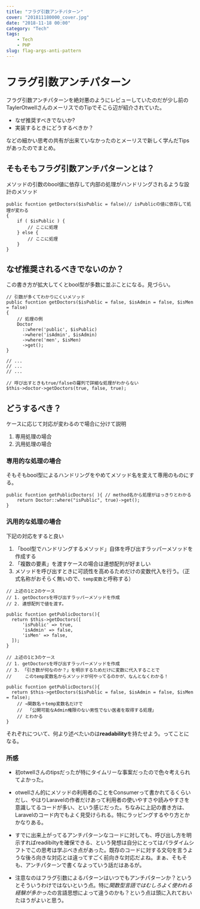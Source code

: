 ```yaml
---
title: "フラグ引数アンチパターン"
cover: "201811180000_cover.jpg"
date: "2018-11-18 00:00"
category: "Tech"
tags:
    - Tech
    - PHP
slug: flag-args-anti-pattern
---
```


# フラグ引数アンチパターン

フラグ引数アンチパターンを絶対悪のようにレビューしていたのだが少し前のTaylerOtwellさんのメーリスでのTipでそこら辺が紹介されていた。

- なぜ推奨すべきでないか?
- 実装するときにどうするべきか？

などの細かい思考の共有が出来ていなかったのとメーリスで新しく学んだTipsがあったのでまとめ。

## そもそもフラグ引数アンチパターンとは？

メソッドの引数のbool値に依存して内部の処理がハンドリングされるような設計のメソッド


```php{1}
public fucntion getDoctors($isPublic = false)// isPublicの値に依存して処理が変わる 
{
    if ( $isPublic ) {
        // ここに処理
    } else {
        // ここに処理
    }
}
```

## なぜ推奨されるべきでないのか？

この書き方が拡大してくとbool型が多数に並ぶことになる。見づらい。

```php{1-2,16-17}
// 引数が多くてわかりにくいメソッド
public fucntion getDoctors($isPublic = false, $isAdmin = false, $isMen = false) 
{
    // 処理の例
    Doctor
      ::where('public', $isPublic)
      ->where('isAdmin', $isAdmin)
      ->where('men', $isMen)
      ->get();
}

// ...
// ...
// ...

// 呼び出すときもtrue/falseの羅列で詳細な処理がわからない
$this->doctor->getDoctors(true, false, true); 
```

## どうするべき？
ケースに応じて対応が変わるので場合に分けて説明
1. 専用処理の場合
2. 汎用処理の場合

### 専用的な処理の場合
そもそもbool型によるハンドリングをやめてメソッド名を変えて専用のものにする。

```php{1}
public fucntion getPublicDoctors( ){ // method名から処理がはっきりとわかる
    return Doctor::where("isPublic", true)->get();
}
```

### 汎用的な処理の場合

下記の対応をすると良い

1. 「bool型でハンドリングするメソッド」自体を呼び出すラッパーメソッドを作成する
2. 「複数の要素」を渡すケースの場合は連想配列が好ましい
3. メソッドを呼び出すときに可読性を高めるためだけの変数代入を行う。（正式名称がおそらく無いので、`temp変数`と呼称する）

  ```php{1}
  // 上述の1と2のケース
  // 1. getDoctorsを呼び出すラッパーメソッドを作成
  // 2. 連想配列で値を渡す。

  public fucntion getPublicDoctors(){
    return $this->getDoctors([
        'isPublic' => true,
        'isAdmin' => false,
        'isMen' => false,
    ]); 
  }
  ```

  ```php{1,7}
  // 上述の1と3のケース
  // 1. getDoctorsを呼び出すラッパーメソッドを作成
  // 3. 「引き数が何なのか？」を明示するためだけに変数に代入することで
  //     このtemp変数名からメソッドが何やってるのかが、なんとなくわかる！

  public fucntion getPublicDoctors(){
    return $this->getDoctors($isPublic = false, $isAdmin = false, $isMen = false);
      // →関数名＋temp変数名だけで
      //  「公開可能なAdmin権限のない男性でない医者を取得する処理」
      // とわかる
  }
  ```

それぞれについて、何より述べたいのは**readability**を持たせよう。ってことになる。

### 所感

- 初otwellさんのtipsだったが特にタイムリーな事案だったので色々考えられてよかった。

- otwellさん的にメソッドの利用者のことをConsumerって書かれてるくらいだし、やはりLaravelの作者だけあって利用者の使いやすさや読みやすさを意識してるコードが多い、という感じだった。ちなみに上記の書き方は、Laravelのコード内でもよく見受けられる。特にラッピングするやり方とかかなりある。

- すでに出来上がってるアンチパターンなコードに対しても、呼び出し方を明示すればreadibiltyを確保できる、という発想は自分にとってはパラダイムシフトでこの思考は学ぶべき点があった。既存のコードに対する文句を言うような後ろ向きな対応とは違ってすごく前向きな対応だよね。まぁ、そもそも、アンチパターンで書くなよっていう話だはあるが。

- 注意なのはフラグ引数によるパターンはいつでもアンチパターンか？というとそういうわけではないという点。特に*関数型言語ではむしろよく使われる経験が多かった*の言語思想によって違うのかも？という点は頭に入れておいたほうがよいと思う。

